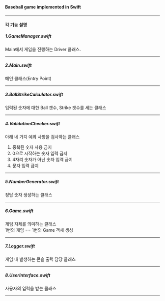 #### Baseball game implemented in Swift

---

#### 각 기능 설명

##### 1.GameManager.swift

Main에서 게임을 진행하는 Driver 클래스.    

---

##### 2.Main.swift

메인 클래스(Entry Point)    

---

##### 3.BallStrikeCalculator.swift

입력된 숫자에 대한 Ball 갯수, Strike 갯수를 세는 클래스

---

##### 4.ValidationChecker.swift

아래 네 가지 예외 사항을 검사하는 클래스    

1. 중복된 숫자 사용 금지    
2. 0으로 시작하는 숫자 입력 금지
3. 4자리 숫자가 아닌 숫자 입력 금지
4. 문자 입력 금지

---

##### 5.NumberGenerator.swift

정답 숫자 생성하는 클래스

---

##### 6.Game.swift

게임 자체를 의미하는 클래스    
1번의 게임 == 1번의 Game 객체 생성     

---

##### 7.Logger.swift

게임 내 발생하는 콘솔 출력 담당 클래스    

---

##### 8.UserInterface.swift

사용자의 입력을 받는 클래스    

---



